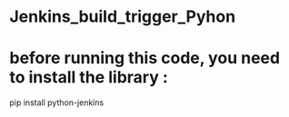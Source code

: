 # Jenkins_build_trigger_Pyhon
# before running this code, you need to install the library : 
pip install python-jenkins
